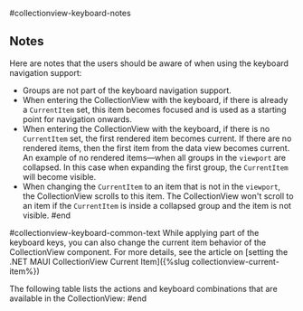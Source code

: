 #collectionview-keyboard-notes
## Notes

Here are notes that the users should be aware of when using the keyboard navigation support:

* Groups are not part of the keyboard navigation support.
* When entering the CollectionView with the keyboard, if there is already a `CurrentItem` set, this item becomes focused and is used as a starting point for navigation onwards. 
* When entering the CollectionView with the keyboard, if there is no `CurrentItem` set, the first rendered item becomes current. If there are no rendered items, then the first item from the data view becomes current. An example of no rendered items&mdash;when all groups in the `viewport` are collapsed. In this case when expanding the first group, the `CurrentItem` will become visible. 
* When changing the `CurrentItem` to an item that is not in the `viewport`, the CollectionView scrolls to this item. The CollectionView won't scroll to an item if the `CurrentItem` is inside a collapsed group and the item is not visible.
#end

#collectionview-keyboard-common-text
While applying part of the keyboard keys, you can also change the current item behavior of the CollectionView component. For more details, see the article on [setting the .NET MAUI CollectionView Current Item]({%slug collectionview-current-item%})

The following table lists the actions and keyboard combinations that are available in the CollectionView:
#end